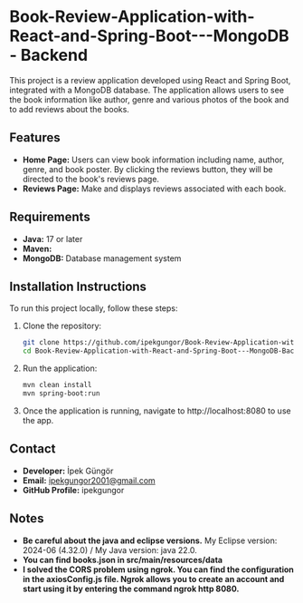 # Book-Review-Application-with-React-and-Spring-Boot---MongoDB - Backend

This project is a review application developed using React and Spring Boot, integrated with a MongoDB database. The application allows users to see the book information like author, genre and various photos of the book and to add reviews about the books.

## Features

- **Home Page:** Users can view book information including name, author, genre, and book poster. By clicking the reviews button, they will be directed to the book's reviews page.
- **Reviews Page:** Make and displays reviews associated with each book.

## Requirements

- **Java:** 17 or later
- **Maven:** 
- **MongoDB:** Database management system

## Installation Instructions
To run this project locally, follow these steps:

1. Clone the repository:
   ```bash
   git clone https://github.com/ipekgungor/Book-Review-Application-with-React-and-Spring-Boot---MongoDB-Backend.git
   cd Book-Review-Application-with-React-and-Spring-Boot---MongoDB-Backend.git
2. Run the application:
   ```bash
   mvn clean install
   mvn spring-boot:run
3. Once the application is running, navigate to http://localhost:8080 to use the app.

## Contact
- **Developer:** İpek Güngör
- **Email:** ipekgungor2001@gmail.com
- **GitHub Profile:** ipekgungor

## Notes
- **Be careful about the java and eclipse versions.** My Eclipse version: 2024-06 (4.32.0) / My Java version: java 22.0.
- **You can find books.json in src/main/resources/data**
- **I solved the CORS problem using ngrok. You can find the configuration in the axiosConfig.js file. Ngrok allows you to create an account and start using it by entering the command ngrok http 8080.** 
